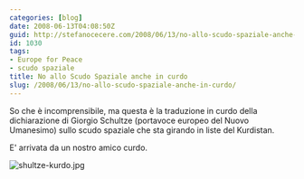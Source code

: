 ```yaml
---
categories: [blog]
date: 2008-06-13T04:08:50Z
guid: http://stefanocecere.com/2008/06/13/no-allo-scudo-spaziale-anche-in-curdo/
id: 1030
tags:
- Europe for Peace
- scudo spaziale
title: No allo Scudo Spaziale anche in curdo
slug: /2008/06/13/no-allo-scudo-spaziale-anche-in-curdo/
---
```


So che è incomprensibile, ma questa è la traduzione in curdo della dichiarazione di Giorgio Schultze (portavoce europeo del Nuovo Umanesimo) sullo scudo spaziale che sta girando in liste del Kurdistan.
  
E' arrivata da un nostro amico curdo.

![shultze-kurdo.jpg](http://stefanocecere.com/wp-content/uploads/sites/3/2008/06/shultze-kurdo.jpg)